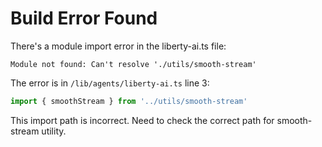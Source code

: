 # Build Error Found

There's a module import error in the liberty-ai.ts file:

```
Module not found: Can't resolve './utils/smooth-stream'
```

The error is in `/lib/agents/liberty-ai.ts` line 3:
```typescript
import { smoothStream } from '../utils/smooth-stream'
```

This import path is incorrect. Need to check the correct path for smooth-stream utility.

